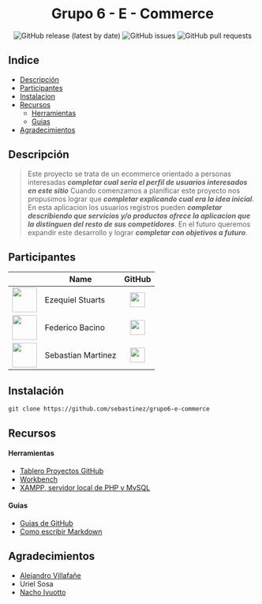 <h1 align="center">Grupo 6 - E - Commerce</h1>
<div align="center">
<img alt="GitHub release (latest by date)" src="https://img.shields.io/github/v/release/sebastinez/grupo6-e-commerce">
<img alt="GitHub issues" src="https://img.shields.io/github/issues/sebastinez/grupo6-e-commerce">
<img alt="GitHub pull requests" src="https://img.shields.io/github/issues-pr/sebastinez/grupo6-e-commerce">
</div>

## Indice

-   [Descripción](#descripcion)
-   [Participantes](#participantes)
-   [Instalacion](#instalacion)
-   [Recursos](#recursos)
    - [Herramientas](#herramientas)
    - [Guias](#guias)
-   [Agradecimientos](#agradecimientos)

<a name="descripcion"></a>

## Descripción
> Este proyecto se trata de un ecommerce orientado a personas interesadas ***completar cual seria el perfil de usuarios interesados en este sitio*** Cuando comenzamos a planificar este proyecto nos propusimos lograr que ***completar explicando cual era la idea inicial***. En esta aplicacion los usuarios registros pueden ***completar describiendo que servicios y/o productos ofrece la aplicacion que la distinguen del resto de sus competidores***. En el futuro queremos expandir este desarrollo y lograr ***completar con objetivos a futuro***.

<a name="participantes"></a>

## Participantes

| | Name | GitHub |
|--|------|---|
| <center><img src="https://nrs-diversos.s3.us-east-2.amazonaws.com/54330627.png" width="50"></center> | Ezequiel Stuarts | [<center><img src="https://nrs-diversos.s3.us-east-2.amazonaws.com/github-logo.svg" width="30"/></center>](#) |
| <center><img src="https://nrs-diversos.s3.us-east-2.amazonaws.com/54330627.png" width="50"></center>| Federico Bacino | [<center><img src="https://nrs-diversos.s3.us-east-2.amazonaws.com/github-logo.svg" width="30"/></center>](#) | 
| <center><img src="https://nrs-diversos.s3.us-east-2.amazonaws.com/sebastinez.jpg" width="50"></center>| Sebastian Martinez | [<center><img src="https://nrs-diversos.s3.us-east-2.amazonaws.com/github-logo.svg" width="30"/></center>](https://github.com/sebastinez) |


<a name="instalacion"></a>

## Instalación

```git clone https://github.com/sebastinez/grupo6-e-commerce```

<a name="recursos"></a>

## Recursos

<a name="herramientas"></a>

#### Herramientas

- [Tablero Proyectos GitHub](https://github.com/sebastinez/grupo6-e-commerce/projects/2)
- [Workbench](https://www.mysql.com/products/workbench/)
- [XAMPP, servidor local de PHP y MySQL](https://www.apachefriends.org/es/index.html)

<a name="guias"></a>

#### Guias

- [Guias de GitHub](https://guides.github.com/)
- [Como escribir Markdown](https://github.com/adam-p/markdown-here/wiki/Markdown-Cheatsheet#links)

<a name="agradecimientos"></a>

## Agradecimientos

- [Alejandro Villafañe](https://github.com/alezvi)
- Uriel Sosa
- [Nacho Ivuotto](https://github.com/ivuotto)
